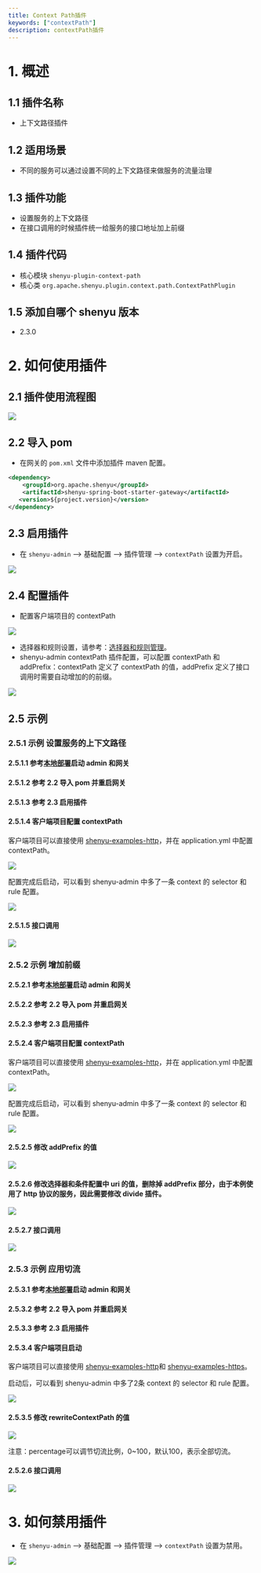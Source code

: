 ```yaml
---
title: Context Path插件
keywords: ["contextPath"]
description: contextPath插件
---
```


# 1. 概述

## 1.1 插件名称

* 上下文路径插件

## 1.2 适用场景

* 不同的服务可以通过设置不同的上下文路径来做服务的流量治理

## 1.3 插件功能

* 设置服务的上下文路径
* 在接口调用的时候插件统一给服务的接口地址加上前缀

## 1.4 插件代码

* 核心模块 ```shenyu-plugin-context-path```
* 核心类 ```org.apache.shenyu.plugin.context.path.ContextPathPlugin```

## 1.5 添加自哪个 shenyu 版本

* 2.3.0

# 2. 如何使用插件

## 2.1 插件使用流程图

![](/img/shenyu/plugin/context-path/procedure-cn.png)

## 2.2 导入 pom

- 在网关的 `pom.xml` 文件中添加插件 maven 配置。

```xml
<dependency>
    <groupId>org.apache.shenyu</groupId>
    <artifactId>shenyu-spring-boot-starter-gateway</artifactId>
   <version>${project.version}</version>
</dependency>
```

## 2.3 启用插件

- 在 `shenyu-admin` --> 基础配置 --> 插件管理 --> `contextPath` 设置为开启。

![](/img/shenyu/plugin/context-path/enable-cn.png)

## 2.4 配置插件

- 配置客户端项目的 contextPath

![](/img/shenyu/plugin/context-path/client-project-config.png)

- 选择器和规则设置，请参考：[选择器和规则管理](../../user-guide/admin-usage/selector-and-rule)。
- shenyu-admin contextPath 插件配置，可以配置 contextPath 和 addPrefix：contextPath 定义了 contextPath 的值，addPrefix 定义了接口调用时需要自动增加的的前缀。

![](/img/shenyu/plugin/context-path/plugin-config-cn.png)

## 2.5 示例

### 2.5.1 示例 设置服务的上下文路径

#### 2.5.1.1 参考[本地部署](https://shenyu.apache.org/zh/docs/deployment/deployment-local)启动 admin 和网关

#### 2.5.1.2 参考 2.2 导入 pom 并重启网关

#### 2.5.1.3 参考 2.3 启用插件

#### 2.5.1.4 客户端项目配置 contextPath

客户端项目可以直接使用 [shenyu-examples-http](https://github.com/apache/shenyu/tree/master/shenyu-examples/shenyu-examples-http)，并在 application.yml 中配置 contextPath。

![](/img/shenyu/plugin/context-path/client-project-config.png)

配置完成后启动，可以看到 shenyu-admin 中多了一条 context 的 selector 和 rule 配置。
 
![](/img/shenyu/plugin/context-path/context-path-selector-and-rule-cn.png)

#### 2.5.1.5 接口调用

![](/img/shenyu/plugin/context-path/invoke-interface.png)

### 2.5.2 示例 增加前缀

#### 2.5.2.1 参考[本地部署](https://shenyu.apache.org/zh/docs/deployment/deployment-local)启动 admin 和网关

#### 2.5.2.2 参考 2.2 导入 pom 并重启网关

#### 2.5.2.3 参考 2.3 启用插件

#### 2.5.2.4 客户端项目配置 contextPath

客户端项目可以直接使用 [shenyu-examples-http](https://github.com/apache/shenyu/tree/master/shenyu-examples/shenyu-examples-http)，并在 application.yml 中配置 contextPath。

![](/img/shenyu/plugin/context-path/client-project-config.png)

配置完成后启动，可以看到 shenyu-admin 中多了一条 context 的 selector 和 rule 配置。

![](/img/shenyu/plugin/context-path/context-path-selector-and-rule-cn.png) 

#### 2.5.2.5 修改 addPrefix 的值

![](/img/shenyu/plugin/context-path/add-prefix-cn.png)

#### 2.5.2.6 修改选择器和条件配置中 uri 的值，删除掉 addPrefix 部分，由于本例使用了 http 协议的服务，因此需要修改 divide 插件。

![](/img/shenyu/plugin/context-path/remove-add-prefix-cn.png)

#### 2.5.2.7 接口调用

![](/img/shenyu/plugin/context-path/invoke-interface-add-prefix.png)

### 2.5.3 示例 应用切流

#### 2.5.3.1 参考[本地部署](https://shenyu.apache.org/zh/docs/deployment/deployment-local)启动 admin 和网关

#### 2.5.3.2 参考 2.2 导入 pom 并重启网关

#### 2.5.3.3 参考 2.3 启用插件

#### 2.5.3.4 客户端项目启动

客户端项目可以直接使用 [shenyu-examples-http](https://github.com/apache/shenyu/tree/master/shenyu-examples/shenyu-examples-http)和 [shenyu-examples-https](https://github.com/apache/shenyu/tree/master/shenyu-examples/shenyu-examples-https)。

启动后，可以看到 shenyu-admin 中多了2条 context 的 selector 和 rule 配置。

![](/img/shenyu/plugin/context-path/context-path-selectors-cn.jpg)

#### 2.5.3.5 修改 rewriteContextPath 的值

![](/img/shenyu/plugin/context-path/rewrite-context-path-cn.jpg)

注意：percentage可以调节切流比例，0~100，默认100，表示全部切流。

#### 2.5.2.6 接口调用

![](/img/shenyu/plugin/context-path/invoke-interface-rewrite-context-path.jpg)

# 3. 如何禁用插件

- 在 `shenyu-admin` --> 基础配置 --> 插件管理 --> `contextPath` 设置为禁用。

![](/img/shenyu/plugin/context-path/disable-cn.png)
